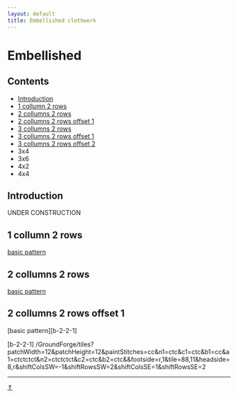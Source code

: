 ```yaml
---
layout: default
title: Embellished clothwork
---
```


# Embellished

## Contents

* [Introduction](#introduction)
* [1 collumn 2 rows](#1_collumns_2_rows)
* [2 collumns 2 rows](#2_collumns_2_rows)
* [2 collumns 2 rows offset 1](#2_collumns_2_rows_offset_1)
* [3 collumns 2 rows](#3x2)
* [3 collumns 2 rows offset 1](#3x2+1)
* [3 collumns 2 rows offset 2](#3x2+2)
* 3x4
* 3x6
* 4x2
* 4x4


## Introduction

<span class="b-red">UNDER CONSTRUCTION</span>

 

[p-fusion]: ../docs/misca#fusion

## 1 collumn 2 rows

[basic pattern][b-1-2]

[b-1-2]: /GroundForge/tiles?patchWidth=12&patchHeight=12&paintStitches=ctc&n1=ctc&b1=cc&a1=ctctctct&n2=ctctctct&b2=ctc&footside=r,1&tile=8,1&headside=8,r&shiftColsSW=0&shiftRowsSW=2&shiftColsSE=1&shiftRowsSE=2

## 2 collumns 2 rows

[basic pattern][b-2-2]

[b-2-2]: /GroundForge/tiles?patchWidth=12&patchHeight=12&paintStitches=cc&n1=ctc&c1=ctc&b1=cc&a1=ctctctct&n2=ctctctct&c2=ctc&b2=ctc&footside=r,1&tile=88,11&headside=8,r&shiftColsSW=0&shiftRowsSW=2&shiftColsSE=2&shiftRowsSE=2

## 2 collumns 2 rows offset 1

[basic pattern][b-2-2-1]

[b-2-2-1] /GroundForge/tiles?patchWidth=12&patchHeight=12&paintStitches=cc&n1=ctc&c1=ctc&b1=cc&a1=ctctctct&n2=ctctctct&c2=ctc&b2=ctc&&footside=r,1&tile=88,11&headside=8,r&shiftColsSW=-1&shiftRowsSW=2&shiftColsSE=1&shiftRowsSE=2




***
[&uArr;]()
